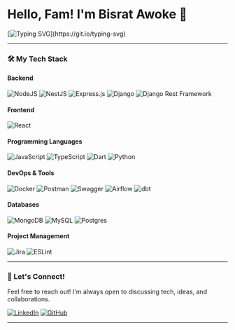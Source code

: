 # Hello, Fam! I'm Bisrat Awoke 👋

[![Typing SVG](https://readme-typing-svg.demolab.com?font=Fira+Code&weight=500&size=24&pause=1000&color=F75C7E&width=435&lines=Passionate+Software+Engineer;Fullstack+Developer+%7C+Cloud+Enthusiast;Data+Engineer+%7C+Problem+Solver;Let's+Build+Something+Great!)](https://git.io/typing-svg)

---

### 🛠️ My Tech Stack

#### Backend

<img alt="NodeJS" src="https://img.shields.io/badge/node.js-6DA55F?style=for-the-badge&logo=node.js&logoColor=white" />
<img alt="NestJS" src="https://img.shields.io/badge/nestjs-%23E0234E.svg?style=for-the-badge&logo=nestjs&logoColor=white" />
<img alt="Express.js" src="https://img.shields.io/badge/express.js-%23404d59.svg?style=for-the-badge&logo=express&logoColor=%2361DAFB" />
<img alt="Django" src="https://img.shields.io/badge/django-%23092E20.svg?style=for-the-badge&logo=django&logoColor=white" />
<img alt="Django Rest Framework" src="https://img.shields.io/badge/Django%20Rest%20Framework-%23F23E2E.svg?style=for-the-badge&logo=django&logoColor=white" />

#### Frontend

<img alt="React" src="https://img.shields.io/badge/react-%2320232a.svg?style=for-the-badge&logo=react&logoColor=%2361DAFB" />

#### Programming Languages

<img alt="JavaScript" src="https://img.shields.io/badge/javascript-%23323330.svg?style=for-the-badge&logo=javascript&logoColor=%23F7DF1E" />
<img alt="TypeScript" src="https://img.shields.io/badge/typescript-%23007ACC.svg?style=for-the-badge&logo=typescript&logoColor=white" />
<img alt="Dart" src="https://img.shields.io/badge/dart-%230175C2.svg?style=for-the-badge&logo=dart&logoColor=white" />
<img alt="Python" src="https://img.shields.io/badge/python-%233776AB.svg?style=for-the-badge&logo=python&logoColor=white" />

#### DevOps & Tools

<img alt="Docker" src="https://img.shields.io/badge/docker-%230db7ed.svg?style=for-the-badge&logo=docker&logoColor=white" />
<img alt="Postman" src="https://img.shields.io/badge/Postman-FF6C37?style=for-the-badge&logo=postman&logoColor=white" />
<img alt="Swagger" src="https://img.shields.io/badge/-Swagger-%23Clojure?style=for-the-badge&logo=swagger&logoColor=white" />
<img alt="Airflow" src="https://img.shields.io/badge/apache%20airflow-%23017CEE.svg?style=for-the-badge&logo=apache-airflow&logoColor=white" />
<img alt="dbt" src="https://img.shields.io/badge/dbt-%23FF694B.svg?style=for-the-badge&logo=dbt&logoColor=white" />

#### Databases

<img alt="MongoDB" src="https://img.shields.io/badge/MongoDB-%234ea94b.svg?style=for-the-badge&logo=mongodb&logoColor=white" />
<img alt="MySQL" src="https://img.shields.io/badge/mysql-%2300f.svg?style=for-the-badge&logo=mysql&logoColor=white" />
<img alt="Postgres" src="https://img.shields.io/badge/postgres-%23316192.svg?style=for-the-badge&logo=postgresql&logoColor=white" />

#### Project Management

<img alt="Jira" src="https://img.shields.io/badge/jira-%230A0FFF.svg?style=for-the-badge&logo=jira&logoColor=white" />
<img alt="ESLint" src="https://img.shields.io/badge/ESLint-4B3263?style=for-the-badge&logo=eslint&logoColor=white" />

---

### 🎉 Let's Connect!

Feel free to reach out! I'm always open to discussing tech, ideas, and collaborations.

[![LinkedIn](https://img.shields.io/badge/LinkedIn-BisratAwoke-blue?style=for-the-badge&logo=linkedin)](https://www.linkedin.com/in/bisrat-awoke)
[![GitHub](https://img.shields.io/badge/GitHub-BisratAwoke-black?style=for-the-badge&logo=github)](https://github.com/BisratAwoke)

---
